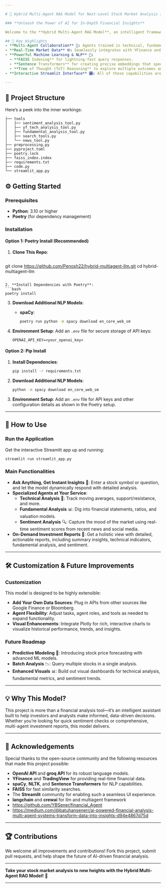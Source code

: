 ```yaml
---

# 🚀 Hybrid Multi-Agent RAG Model for Next-Level Stock Market Analysis 📈

### **Unleash the Power of AI for In-Depth Financial Insights**

Welcome to the **Hybrid Multi-Agent RAG Model**, an intelligent framework that transforms stock market analysis by integrating the latest in AI, NLP, and financial data science. Built for analysts, investors, and enthusiasts, this model provides multi-dimensional, real-time insights into stock market trends, sentiment, and financial fundamentals—all through a streamlined, user-friendly interface.

## 🔑 Key Highlights
- **Multi-Agent Collaboration** 🤖: Agents trained in technical, fundamental, and sentiment analysis work together to give you the full picture.
- **Real-Time Market Data** 🌐: Seamlessly integrates with YFinance and TradingView to pull live data, keeping your insights timely and relevant.
- **Powerful Machine Learning & NLP** 🧠:
  - **FAISS Indexing** for lightning-fast query responses.
  - **Sentence Transformers** for creating precise embeddings that speed up analysis.
  - **Tree of Thought (ToT) Reasoning** to explore multiple outcomes and refine results recursively.
- **Interactive Streamlit Interface** 🎛️: All of these capabilities are wrapped in a sleek, intuitive interface that makes financial analysis accessible and actionable.

---
```


## 📂 Project Structure

Here’s a peek into the inner workings:

```
├── tools
│   ├── sentiment_analysis_tool.py
│   ├── yf_tech_analysis_tool.py
│   ├── fundamental_analysis_tool.py
│   ├── search_tools.py
│   └── news_tool.py
├── preprocessing.py
├── pyproject.toml
├── poetry.lock
├── faiss_index.index
├── requirements.txt
├── code.py
└── streamlit_app.py
```

## ⚙️ Getting Started

### Prerequisites
- **Python**: 3.10 or higher
- **Poetry** (for dependency management)

### Installation

#### Option 1: Poetry Install (Recommended)

1. **Clone This Repo**:
   ```bash
  git clone https://github.com/Penosh22/hybrid-multiagent-llm.git
  cd hybrid-multiagent-llm

   ```

2. **Install Dependencies with Poetry**:
   ```bash
   poetry install
   ```

3. **Download Additional NLP Models**:
   - **spaCy**:
     ```bash
     poetry run python -m spacy download en_core_web_sm
     ```

4. **Environment Setup**:
   Add an `.env` file for secure storage of API keys:
   ```plaintext
   OPENAI_API_KEY=<your_openai_key>
   ```

#### Option 2: Pip Install

1. **Install Dependencies**:
   ```bash
   pip install -r requirements.txt
   ```

2. **Download Additional NLP Models**:
   ```bash
   python -m spacy download en_core_web_sm
   ```

3. **Environment Setup**:
   Add an `.env` file for API keys and other configuration details as shown in the Poetry setup.

---

## 🚀 How to Use

### Run the Application
Get the interactive Streamlit app up and running:
```bash
streamlit run streamlit_app.py
```

### Main Functionalities

- **Ask Anything, Get Instant Insights** 💬: Enter a stock symbol or question, and let the model dynamically respond with detailed analysis.
- **Specialized Agents at Your Service**:
  - **Technical Analysis** 🧮: Track moving averages, support/resistance, and more.
  - **Fundamental Analysis** 📊: Dig into financial statements, ratios, and valuation models.
  - **Sentiment Analysis** 🔍: Capture the mood of the market using real-time sentiment scores from recent news and social media.
- **On-Demand Investment Reports** 📝: Get a holistic view with detailed, actionable reports, including summary insights, technical indicators, fundamental analysis, and sentiment.

---

## 🛠️ Customization & Future Improvements

### Customization
This model is designed to be highly extensible:
- **Add Your Own Data Sources**: Plug in APIs from other sources like Google Finance or Bloomberg.
- **Agent Flexibility**: Adjust tasks, agent roles, and tools as needed to expand functionality.
- **Visual Enhancements**: Integrate Plotly for rich, interactive charts to visualize historical performance, trends, and insights.

### Future Roadmap
- **Predictive Modeling** 🔮: Introducing stock price forecasting with advanced ML models.
- **Batch Analysis** 📉: Query multiple stocks in a single analysis.
- **Enhanced Visuals** 📊: Build out visual dashboards for technical analysis, fundamental metrics, and sentiment trends.

---

## 💡 Why This Model?

This project is more than a financial analysis tool—it’s an intelligent assistant built to help investors and analysts make informed, data-driven decisions. Whether you’re looking for quick sentiment checks or comprehensive, multi-agent investment reports, this model delivers.

---

## 🤝 Acknowledgements
Special thanks to the open-source community and the following resources that made this project possible:
- **OpenAI API** and **groq API** for its robust language models.
- **YFinance** and **TradingView** for providing real-time financial data.
- **spaCy**, **NLTK**, and **Sentence Transformers** for NLP capabilities.
- **FAISS** for fast similarity searches.
- The **Streamlit** community for enabling such a seamless UI experience.
- **langchain** and **crewai** for llm and multiagent framework
- https://github.com/YBSener/financial_Agent
- https://medium.com/@batuhansenerr/ai-powered-financial-analysis-multi-agent-systems-transform-data-into-insights-d94e4867d75d
---

## 🏆 Contributions

We welcome all improvements and contributions! Fork this project, submit pull requests, and help shape the future of AI-driven financial analysis.

---

**Take your stock market analysis to new heights with the Hybrid Multi-Agent RAG Model!** 🚀 

--- 


